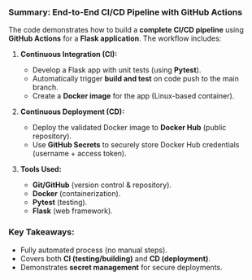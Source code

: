 
### **Summary: End-to-End CI/CD Pipeline with GitHub Actions**  
The code demonstrates how to build a **complete CI/CD pipeline** using **GitHub Actions** for a **Flask application**. The workflow includes:  

1. **Continuous Integration (CI):**  
   - Develop a Flask app with unit tests (using **Pytest**).  
   - Automatically trigger **build and test** on code push to the main branch.  
   - Create a **Docker image** for the app (Linux-based container).  

2. **Continuous Deployment (CD):**  
   - Deploy the validated Docker image to **Docker Hub** (public repository).  
   - Use **GitHub Secrets** to securely store Docker Hub credentials (username + access token).  

3. **Tools Used:**  
   - **Git/GitHub** (version control & repository).  
   - **Docker** (containerization).  
   - **Pytest** (testing).  
   - **Flask** (web framework).  

### **Key Takeaways:**  
- Fully automated process (no manual steps).  
- Covers both **CI (testing/building)** and **CD (deployment)**.  
- Demonstrates **secret management** for secure deployments.  

